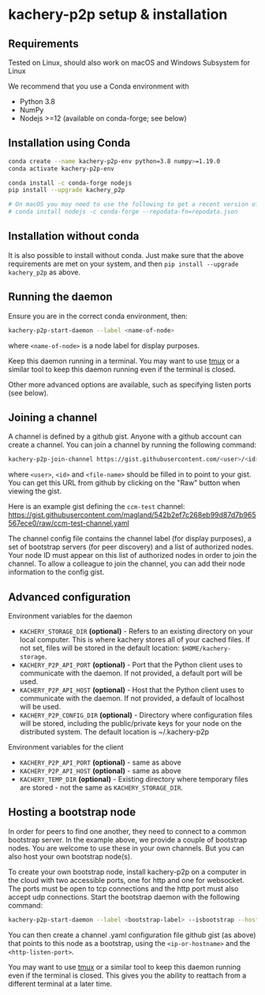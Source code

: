 # kachery-p2p setup & installation

## Requirements

Tested on Linux, should also work on macOS and Windows Subsystem for Linux

We recommend that you use a Conda environment with

* Python 3.8
* NumPy
* Nodejs >=12 (available on conda-forge; see below)

## Installation using Conda

```bash
conda create --name kachery-p2p-env python=3.8 numpy>=1.19.0
conda activate kachery-p2p-env

conda install -c conda-forge nodejs
pip install --upgrade kachery_p2p

# On macOS you may need to use the following to get a recent version of nodejs (>=12):
# conda install nodejs -c conda-forge --repodata-fn=repodata.json
```

## Installation without conda

It is also possible to install without conda. Just make sure that the above requirements are met on your system, and then `pip install --upgrade kachery_p2p` as above.

## Running the daemon

Ensure you are in the correct conda environment, then:

```bash
kachery-p2p-start-daemon --label <name-of-node>
```

where `<name-of-node>` is a node label for display purposes.


Keep this daemon running in a terminal. You may want to use [tmux](https://github.com/tmux/tmux/wiki) or a similar tool to keep this daemon running even if the terminal is closed.

Other more advanced options are available, such as specifying listen ports (see below).

## Joining a channel

A channel is defined by a github gist. Anyone with a github account can create a channel. You can join a channel by running the following command:

```bash
kachery-p2p-join-channel https://gist.githubusercontent.com/<user>/<id>/raw/<file-name>.yaml
```

where `<user>`, `<id>` and `<file-name>` should be filled in to point to your gist. You can get this URL from github by clicking on the "Raw" button when viewing the gist.

Here is an example gist defining the `ccm-test` channel: https://gist.githubusercontent.com/magland/542b2ef7c268eb99d87d7b965567ece0/raw/ccm-test-channel.yaml

The channel config file contains the channel label (for display purposes), a set of bootstrap servers (for peer discovery) and a list of authorized nodes. Your node ID must appear on this list of authorized nodes in order to join the channel. To allow a colleague to join the channel, you can add their node information to the config gist.

## Advanced configuration

Environment variables for the daemon

* `KACHERY_STORAGE_DIR` **(optional)** - Refers to an existing directory on your local computer. This is where kachery stores all of your cached files. If not set, files will be stored in the default location: `$HOME/kachery-storage`.
* `KACHERY_P2P_API_PORT` **(optional)** - Port that the Python client uses to communicate with the daemon. If not provided, a default port will be used.
* `KACHERY_P2P_API_HOST` **(optional)** - Host that the Python client uses to communicate with the daemon. If not provided, a default of localhost will be used.
* `KACHERY_P2P_CONFIG_DIR` **(optional)** - Directory where configuration files will be stored, including the public/private keys for your node on the distributed system. The default location is ~/.kachery-p2p

Environment variables for the client

* `KACHERY_P2P_API_PORT` **(optional)** - same as above
* `KACHERY_P2P_API_HOST` **(optional)** - same as above
* `KACHERY_TEMP_DIR` **(optional)** - Existing directory where temporary files are stored - not the same as `KACHERY_STORAGE_DIR`.


## Hosting a bootstrap node

In order for peers to find one another, they need to connect to a common bootstrap server. In the example above, we provide a couple of bootstrap nodes. You are welcome to use these in your own channels. But you can also host your own bootstrap node(s).

To create your own bootstrap node, install kachery-p2p on a computer in the cloud with two accessible ports, one for http and one for websocket. The ports must be open to tcp connections and the http port must also accept udp connections. Start the bootstrap daemon with the following command:

```bash
kachery-p2p-start-daemon --label <bootstrap-label> --isbootstrap --host <ip-or-hostname> --port <http-listen-port> --websocket-port <websocket-listen-port>
```

You can then create a channel .yaml configuration file github gist (as above) that points to this node as a bootstrap, using the `<ip-or-hostname>` and the `<http-listen-port>`.

You may want to use [tmux](https://github.com/tmux/tmux/wiki) or a similar tool to keep this daemon running even if the terminal is closed. This gives you the ability to reattach from a different terminal at a later time.
